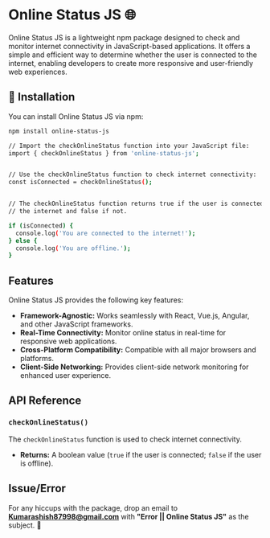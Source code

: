 # Online Status JS 🌐

Online Status JS is a lightweight npm package designed to check and monitor internet connectivity in JavaScript-based applications. It offers a simple and efficient way to determine whether the user is connected to the internet, enabling developers to create more responsive and user-friendly web experiences.

## 🚀 Installation

You can install Online Status JS via npm:

```bash
npm install online-status-js

// Import the checkOnlineStatus function into your JavaScript file:
import { checkOnlineStatus } from 'online-status-js';


// Use the checkOnlineStatus function to check internet connectivity:
const isConnected = checkOnlineStatus();


// The checkOnlineStatus function returns true if the user is connected to 
// the internet and false if not.

if (isConnected) {
  console.log('You are connected to the internet!');
} else {
  console.log('You are offline.');
}


```

## Features

Online Status JS provides the following key features:

- **Framework-Agnostic:** Works seamlessly with React, Vue.js, Angular, and other JavaScript frameworks.
- **Real-Time Connectivity:** Monitor online status in real-time for responsive web applications.
- **Cross-Platform Compatibility:** Compatible with all major browsers and platforms.
- **Client-Side Networking:** Provides client-side network monitoring for enhanced user experience.


## API Reference

### `checkOnlineStatus()`

The `checkOnlineStatus` function is used to check internet connectivity.

- **Returns:** A boolean value (`true` if the user is connected; `false` if the user is offline).


## Issue/Error
For any hiccups with the package, drop an email to **Kumarashish87998@gmail.com** with **"Error || Online Status JS"** as the subject. 📧